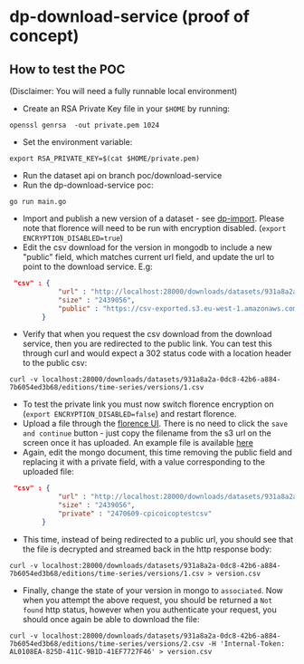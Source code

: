 # dp-download-service (proof of concept)

## How to test the POC

(Disclaimer: You will need a fully runnable local environment)

- Create an RSA Private Key file in your `$HOME` by running:

`openssl genrsa  -out private.pem 1024`

- Set the environment variable:

`export RSA_PRIVATE_KEY=$(cat $HOME/private.pem)`

- Run the dataset api on branch poc/download-service
- Run the dp-download-service poc:

 `go run main.go`

- Import and publish a new version of a dataset - see [dp-import](https://github.com/ONSdigital/dp-import). Please note that florence will need to be run with encryption disabled. (`export ENCRYPTION_DISABLED=true`)
- Edit the csv download for the version in mongodb to include a new "public" field, which matches current url field, and update the url to point to the download service. E.g:

```json
 "csv" : {
            "url" : "http://localhost:28000/downloads/datasets/931a8a2a-0dc8-42b6-a884-7b6054ed3b68/editions/time-series/versions/1.csv",
            "size" : "2439056",
            "public" : "https://csv-exported.s3.eu-west-1.amazonaws.com/0489f298-5324-4db7-9efc-6cc0beb4e7cf.csv"
        }
```

- Verify that when you request the csv download from the download service, then you are redirected to the public link. You can test this through curl and would expect a 302 status code with a location header to the public csv:

`curl -v localhost:28000/downloads/datasets/931a8a2a-0dc8-42b6-a884-7b6054ed3b68/editions/time-series/versions/1.csv`

- To test the private link you must now switch florence encryption on (`export ENCRYPTION_DISABLED=false`) and restart florence.
- Upload a file through the [florence UI](http://localhost:8081/florence/uploads/data). There is no need to click the `save and continue` button - just copy the filename from the s3 url on the screen once it has uploaded. An example file is available [here](https://github.com/ONSdigital/dp-web-tests/blob/cmd-develop/testdata/cpicoicoptest.csv)
- Again, edit the mongo document, this time removing the public field and replacing it with a private field, with a value corresponding to the uploaded file:

```json
 "csv" : {
            "url" : "http://localhost:28000/downloads/datasets/931a8a2a-0dc8-42b6-a884-7b6054ed3b68/editions/time-series/versions/1.csv",
            "size" : "2439056",
            "private" : "2470609-cpicoicoptestcsv"
        }
```

- This time, instead of being redirected to a public url, you should see that the file is decrypted and streamed back in the http response body:

`curl -v localhost:28000/downloads/datasets/931a8a2a-0dc8-42b6-a884-7b6054ed3b68/editions/time-series/versions/1.csv > version.csv`

- Finally, change the state of your version in mongo to `associated`. Now when you attempt the above request, you should be returned a `Not found` http status, however when you authenticate your request, you should once again be able to download the file:

`curl -v localhost:28000/downloads/datasets/931a8a2a-0dc8-42b6-a884-7b6054ed3b68/editions/time-series/versions/2.csv -H 'Internal-Token: AL0108EA-825D-411C-9B1D-41EF7727F46' > version.csv`
